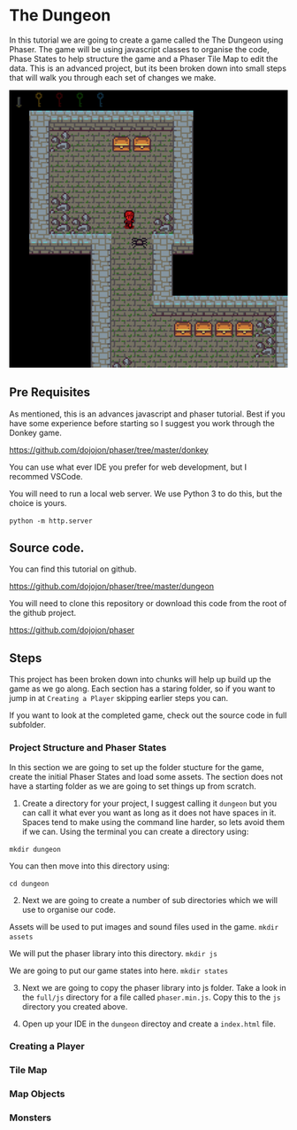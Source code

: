 # The Dungeon

In this tutorial we are going to create a game called the The Dungeon using Phaser.  The game will be using javascript classes to organise the code, Phase States to help structure the game and a Phaser Tile Map to edit the data.  This is an advanced project, but its been broken down into small steps that will walk you through each set of changes we make.

![Dungeon](/dungeon/screenshots/dungeon1.png?raw=true "Spiders!")

## Pre Requisites

As mentioned, this is an advances javascript and phaser tutorial.  Best if you have some experience before starting so I suggest you work through the Donkey game. 

https://github.com/dojojon/phaser/tree/master/donkey

You can use what ever IDE you prefer for web development, but I recommed VSCode.  

You will need to run a local web server.  We use Python 3 to do this, but the choice is yours.

```python -m http.server```

##  Source code.

You can find this tutorial on github.

https://github.com/dojojon/phaser/tree/master/dungeon

You will need to clone this repository or download this code from the root of the github project.

https://github.com/dojojon/phaser

## Steps

This project has been broken down into chunks will help up build up the game as we go along.  Each section has a staring folder, so if you want to jump in at ```Creating a Player``` skipping earlier steps you can.  

If you want to look at the completed game, check out the source code in full subfolder.

### Project Structure and Phaser States

In this section we are going to set up the folder stucture for the game, create the initial Phaser States and load some assets.  The section does not have a starting folder as we are going to set things up from scratch.

1.  Create a directory for your project, I suggest calling it ```dungeon``` but you can call it what ever you want as long as it does not have spaces in it.  Spaces tend to make using the command line harder, so lets avoid them if we can.  Using the terminal you can create a directory using:

```mkdir dungeon```

You can then move into this directory using:

```cd dungeon```

2. Next we are going to create a number of sub directories which we will use to organise our code. 

Assets will be used to put images and sound files used in the game.
```mkdir assets```

We will put the phaser library into this directory.
```mkdir js```

We are going to put our game states into here.
```mkdir states```

3.  Next we are going to copy the phaser library into js folder.  Take a look in the ```full/js``` directory for a file called ```phaser.min.js```.  Copy this to the ```js``` directory you created above.

4.  Open up your IDE in the ```dungeon``` directoy and create a ```index.html``` file.



### Creating a Player


### Tile Map

### Map Objects

### Monsters

